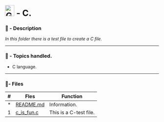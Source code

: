 # <img src="https://www.pinclipart.com/picdir/middle/396-3965857_c-c-programming-language-logo-clipart.png"  alt="Git" width="30" height="36"> - C.

### 📖 - Description

_In this folder there is a test file to create a C file._

---

### 📝 - Topics handled.

* C language.

---

### :memo:- Files

#|Fles|Function
---|---|---
*|[README.md](./README.md)| Information.
1|[c_is_fun.c](./c_is_fun.c)| This is a C-test file.
